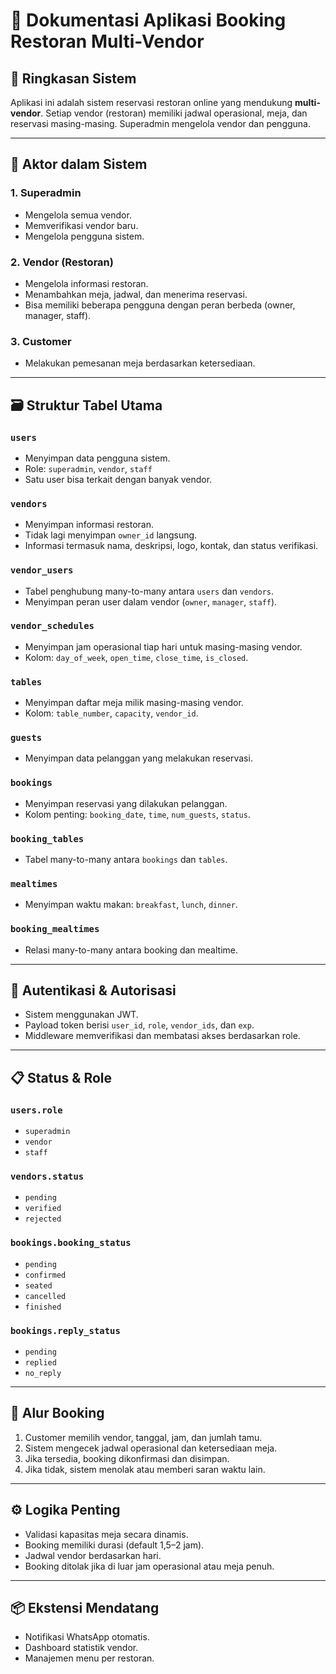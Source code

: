 # 📘 Dokumentasi Aplikasi Booking Restoran Multi-Vendor

## 🧭 Ringkasan Sistem

Aplikasi ini adalah sistem reservasi restoran online yang mendukung **multi-vendor**. Setiap vendor (restoran) memiliki jadwal operasional, meja, dan reservasi masing-masing. Superadmin mengelola vendor dan pengguna.

---

## 👥 Aktor dalam Sistem

### 1. Superadmin
- Mengelola semua vendor.
- Memverifikasi vendor baru.
- Mengelola pengguna sistem.

### 2. Vendor (Restoran)
- Mengelola informasi restoran.
- Menambahkan meja, jadwal, dan menerima reservasi.
- Bisa memiliki beberapa pengguna dengan peran berbeda (owner, manager, staff).

### 3. Customer
- Melakukan pemesanan meja berdasarkan ketersediaan.

---

## 🗃️ Struktur Tabel Utama

### `users`
- Menyimpan data pengguna sistem.
- Role: `superadmin`, `vendor`, `staff`
- Satu user bisa terkait dengan banyak vendor.

### `vendors`
- Menyimpan informasi restoran.
- Tidak lagi menyimpan `owner_id` langsung.
- Informasi termasuk nama, deskripsi, logo, kontak, dan status verifikasi.

### `vendor_users`
- Tabel penghubung many-to-many antara `users` dan `vendors`.
- Menyimpan peran user dalam vendor (`owner`, `manager`, `staff`).

### `vendor_schedules`
- Menyimpan jam operasional tiap hari untuk masing-masing vendor.
- Kolom: `day_of_week`, `open_time`, `close_time`, `is_closed`.

### `tables`
- Menyimpan daftar meja milik masing-masing vendor.
- Kolom: `table_number`, `capacity`, `vendor_id`.

### `guests`
- Menyimpan data pelanggan yang melakukan reservasi.

### `bookings`
- Menyimpan reservasi yang dilakukan pelanggan.
- Kolom penting: `booking_date`, `time`, `num_guests`, `status`.

### `booking_tables`
- Tabel many-to-many antara `bookings` dan `tables`.

### `mealtimes`
- Menyimpan waktu makan: `breakfast`, `lunch`, `dinner`.

### `booking_mealtimes`
- Relasi many-to-many antara booking dan mealtime.

---

## 🔐 Autentikasi & Autorisasi

- Sistem menggunakan JWT.
- Payload token berisi `user_id`, `role`, `vendor_ids`, dan `exp`.
- Middleware memverifikasi dan membatasi akses berdasarkan role.

---

## 📋 Status & Role

### `users.role`
- `superadmin`
- `vendor`
- `staff`

### `vendors.status`
- `pending`
- `verified`
- `rejected`

### `bookings.booking_status`
- `pending`
- `confirmed`
- `seated`
- `cancelled`
- `finished`

### `bookings.reply_status`
- `pending`
- `replied`
- `no_reply`

---

## 🔄 Alur Booking

1. Customer memilih vendor, tanggal, jam, dan jumlah tamu.
2. Sistem mengecek jadwal operasional dan ketersediaan meja.
3. Jika tersedia, booking dikonfirmasi dan disimpan.
4. Jika tidak, sistem menolak atau memberi saran waktu lain.

---

## ⚙️ Logika Penting

- Validasi kapasitas meja secara dinamis.
- Booking memiliki durasi (default 1,5–2 jam).
- Jadwal vendor berdasarkan hari.
- Booking ditolak jika di luar jam operasional atau meja penuh.

---

## 📦 Ekstensi Mendatang

- Notifikasi WhatsApp otomatis.
- Dashboard statistik vendor.
- Manajemen menu per restoran.